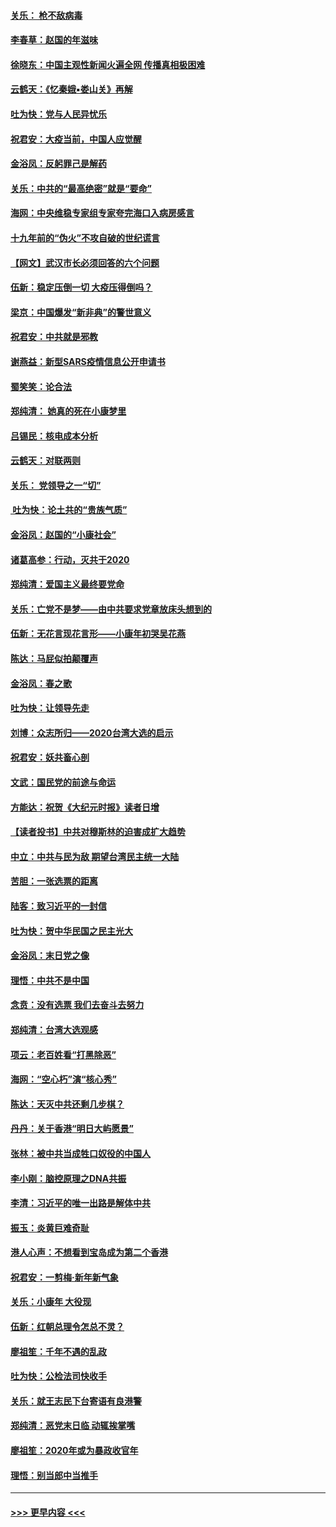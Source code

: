 #### [关乐： 枪不敌病毒](../pages/nsc993/n11826746.md?t=01281131) 
#### [李春草：赵国的年滋味](../pages/nsc993/n11826321.md?t=01281131) 
#### [徐晓东：中国主观性新闻火遍全网 传播真相极困难](../pages/nsc993/n11826508.md?t=01281131) 
#### [云鹤天：《忆秦娥▪娄山关》再解](../pages/nsc993/n11824682.md?t=01281131) 
#### [吐为快：党与人民异忧乐](../pages/nsc993/n11824660.md?t=01281131) 
#### [祝君安：大疫当前，中国人应觉醒](../pages/nsc993/n11821946.md?t=01281131) 
#### [金浴凤：反躬罪己是解药](../pages/nsc993/n11820280.md?t=01281131) 
#### [关乐：中共的“最高绝密”就是“要命”](../pages/nsc993/n11816946.md?t=01281131) 
#### [海网：中央维稳专家组专家夸完海口入病房感言](../pages/nsc993/n11815138.md?t=01281131) 
#### [十九年前的“伪火”不攻自破的世纪谎言](../pages/nsc993/n11813238.md?t=01281131) 
#### [【网文】武汉市长必须回答的六个问题](../pages/nsc993/n11813848.md?t=01281131) 
#### [伍新：稳定压倒一切 大疫压得倒吗？](../pages/nsc993/n11812634.md?t=01281131) 
#### [梁京：中国爆发“新非典”的警世意义](../pages/nsc993/n11812554.md?t=01281131) 
#### [祝君安：中共就是邪教](../pages/nsc993/n11812431.md?t=01281131) 
#### [谢燕益：新型SARS疫情信息公开申请书](../pages/nsc993/n11808840.md?t=01281131) 
#### [蜀笑笑：论合法](../pages/nsc993/n11808064.md?t=01281131) 
#### [郑纯清： 她真的死在小康梦里](../pages/nsc993/n11806623.md?t=01281131) 
#### [吕锡民：核电成本分析](../pages/nsc993/n11806284.md?t=01281131) 
#### [云鹤天：对联两则](../pages/nsc993/n11805957.md?t=01281131) 
#### [关乐： 党领导之一“切”](../pages/nsc993/n11804505.md?t=01281131) 
#### [ 吐为快：论土共的“贵族气质”](../pages/nsc993/n11804490.md?t=01281131) 
#### [金浴凤：赵国的“小康社会”](../pages/nsc993/n11804452.md?t=01281131) 
#### [诸葛高参：行动，灭共于2020](../pages/nsc993/n11804120.md?t=01281131) 
#### [郑纯清：爱国主义最终要党命](../pages/nsc993/n11802197.md?t=01281131) 
#### [关乐：亡党不是梦——由中共要求党章放床头想到的](../pages/nsc993/n11802156.md?t=01281131) 
#### [伍新：无花言现花言形——小康年初哭吴花燕](../pages/nsc993/n11800044.md?t=01281131) 
#### [陈达：马屁似拍颠覆声](../pages/nsc993/n11800010.md?t=01281131) 
#### [金浴凤：春之歌](../pages/nsc993/n11797687.md?t=01281131) 
#### [吐为快：让领导先走](../pages/nsc993/n11797512.md?t=01281131) 
#### [刘博：众志所归——2020台湾大选的启示](../pages/nsc993/n11796878.md?t=01281131) 
#### [祝君安：妖共畜心剖](../pages/nsc993/n11794273.md?t=01281131) 
#### [文武：国民党的前途与命运](../pages/nsc993/n11794198.md?t=01281131) 
#### [方能达：祝贺《大纪元时报》读者日增](../pages/nsc993/n11793807.md?t=01281131) 
#### [【读者投书】中共对穆斯林的迫害成扩大趋势](../pages/nsc993/n11791371.md?t=01281131) 
#### [中立：中共与民为敌 期望台湾民主统一大陆](../pages/nsc993/n11790392.md?t=01281131) 
#### [苦胆：一张选票的距离](../pages/nsc993/n11788914.md?t=01281131) 
#### [陆客：致习近平的一封信](../pages/nsc993/n11788867.md?t=01281131) 
#### [吐为快：贺中华民国之民主光大](../pages/nsc993/n11788618.md?t=01281131) 
#### [金浴凤：末日党之像](../pages/nsc993/n11787475.md?t=01281131) 
#### [理悟：中共不是中国](../pages/nsc993/n11787463.md?t=01281131) 
#### [念贲：没有选票  我们去奋斗去努力](../pages/nsc993/n11787398.md?t=01281131) 
#### [郑纯清：台湾大选观感](../pages/nsc993/n11786210.md?t=01281131) 
#### [项云：老百姓看“打黑除恶”](../pages/nsc993/n11785398.md?t=01281131) 
#### [海网：“空心朽”演“核心秀”](../pages/nsc993/n11783874.md?t=01281131) 
#### [陈达：天灭中共还剩几步棋？](../pages/nsc993/n11783719.md?t=01281131) 
#### [丹丹：关于香港“明日大屿愿景”](../pages/nsc993/n11783273.md?t=01281131) 
#### [张林：被中共当成牲口奴役的中国人](../pages/nsc993/n11782397.md?t=01281131) 
#### [李小刚：脑控原理之DNA共振](../pages/nsc993/n11780962.md?t=01281131) 
#### [李清：习近平的唯一出路是解体中共](../pages/nsc993/n11780866.md?t=01281131) 
#### [振玉：炎黄巨难奇耻](../pages/nsc993/n11779632.md?t=01281131) 
#### [港人心声：不想看到宝岛成为第二个香港](../pages/nsc993/n11778817.md?t=01281131) 
#### [祝君安：一剪梅‧新年新气象](../pages/nsc993/n11776340.md?t=01281131) 
#### [关乐：小康年 大役现](../pages/nsc993/n11774213.md?t=01281131) 
#### [伍新：红朝总理令怎总不灵？](../pages/nsc993/n11770813.md?t=01281131) 
#### [廖祖笙：千年不遇的乱政](../pages/nsc993/n11770373.md?t=01281131) 
#### [吐为快：公检法司快收手](../pages/nsc993/n11770359.md?t=01281131) 
#### [关乐：就王志民下台寄语有良港警](../pages/nsc993/n11769903.md?t=01281131) 
#### [郑纯清：恶党末日临 动辄挨掌嘴](../pages/nsc993/n11769356.md?t=01281131) 
#### [廖祖笙：2020年或为暴政收官年](../pages/nsc993/n11768216.md?t=01281131) 
#### [理悟：别当郎中当推手](../pages/nsc993/n11768243.md?t=01281131) 

----
#### [ >>> 更早内容 <<< ](../indexes/nsc993-earlier.md)
